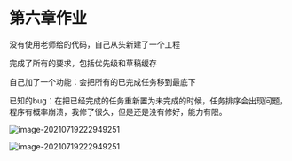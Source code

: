 # 第六章作业

没有使用老师给的代码，自己从头新建了一个工程

完成了所有的要求，包括优先级和草稿缓存

自己加了一个功能：会把所有的已完成任务移到最底下

已知的bug：在把已经完成的任务重新置为未完成的时候，任务排序会出现问题，程序有概率崩溃，我修了很久，但是还是没有修好，能力有限。



![image-20210719222949251](/Screenshot_20210719-222841.jpg)

![image-20210719222949251](/Screenshot_20210719-222848.jpg)